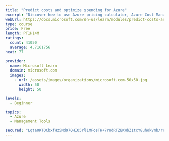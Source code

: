 ```yaml
---
title: "Predict costs and optimize spending for Azure"
excerpt: "Discover how to use Azure pricing calculator, Azure Cost Management, and Azure Advisor to predict and manage cloud expenses."
webUrl: https://docs.microsoft.com/en-us/learn/modules/predict-costs-and-optimize-spending/
type: course
price: Free
length: PT1H14M
ratings:
  count: 41050
  average: 4.7161756
heat: 77

provider:
  name: Microsoft Learn
  domain: microsoft.com
  images:
    - url: /assets/images/organizations/microsoft.com-50x50.jpg
      width: 50
      height: 50

levels:
  - Beginner

topics:
  - Azure
  - Management Tools

secured: "Lqta0KTOCbxfHz5Md97QHIO5rl1MFosTH+7rndRTZBKWbZ1tcY8uhokVmb/rrQzEBjigb6481AMKh5u0Am06ec8N1GjOrlI5IgZI5V7oOjqrCiBRBRmPTfxgTFF/YTNnbIu5zTUFm9lhKohM2YlnIGS7zxE+1XeU8NxPr6mfrcGlQmZFJRFTBO9k0o+PEDjTShF3Y7fGENR5Ic1pVcoGp5gN4anie9pJFzJP8pON9ojjrqgIA/y5vV/QuxMH7vYU3wogRTu4xM/t3ccbMUbithsaB0UsO5n6Ymlhgzs+qkk4d594y0P6lSzU+NLokIbQlbUmTyhfTipi/Jh5CSQJcIJ2iVyleecFaOPU2sVkUYcxHCR1911wmKCHFezIbXYmOza4J0/GAv+NGyOUrWn7r7kx/2a60F3QWvO2ac2ATZh4eAgo6TwZTwZyl0uC+w3x;vaPLSI3CU1SSj8x/7IBeMQ=="
---
```


